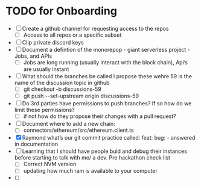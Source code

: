 # TODO for Onboarding

- [ ]  Create a github channel for requesting access to the repos
    - [ ]  Access to all repos or a specific subset
- [ ]  Clip private discord keys
- [ ]  Document a defintion of the monorepop - giant serverless project - Jobs, and APIs
    - [ ]  Jobs are long running (usually interact with the block chain), Api’s are usually instant
- [ ]  What should the branches be called I propose these wehre 59 is the name of the discussion topic in github
    - [ ]  git checkout -b discussions-59
    - [ ]  git push --set-upstream origin discussions-59
- [ ]  Do 3rd parties have permissions to push branches?  If so how do we limit these permissions?
    - [ ]  if not how do they propose their changes with a pull request?
- [ ]  Document where to add a new chain:
    - [ ]  connectors/ethereum/src/ethereum.client.ts
- [x]  Raymond what’s our git commit practice called: feat: bug: - answered in documentation
- [ ]  Learning that I should have people buld and debug their instances before starting to talk with me/ a dev.  Pre hackathon check list
    - [ ]  Correct NVM version
    - [ ]  updating how much ram is available to your computer
- [ ]